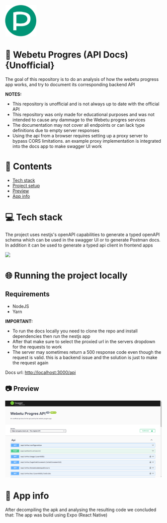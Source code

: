 <img height="100px" width="100px" src="https://github.com/devlotfi/webetu-progres-api-docs/blob/main/github-assets/logo.svg">

# 📜 Webetu Progres (API Docs) {Unofficial}
The goal of this repository is to do an analysis of how the webetu progress app works, and try to document its corresponding backend API

**NOTES:**
- This repository is unofficial and is not always up to date with the official API
- This repository was only made for educational purposes and was not intended to cause any dammage to the Webetu progres services
- The documentation may not cover all endpoints or can lack type definitions due to empty server responses
- Using the api from a browser requires setting up a proxy server to bypass CORS limitations. an example proxy implementation is integrated into the docs app to make swagger UI work


# 📌 Contents
- [Tech stack](#-tech-stack)
- [Project setup](#-running-the-project-locally)
- [Preview](#-preview)
- [App info](#-running-the-project-locally)

# 💻 Tech stack

The project uses nestjs's openAPI capabilities to generate a typed openAPI schema
which can be used in the swagger UI or to generate Postman docs. In addition it can be used to generate a typed api client in frontend apps

<img src="https://skillicons.dev/icons?i=nestjs,typescript&perline=5" />

# 🌐 Running the project locally 

## Requirements
- NodeJS
- Yarn

**IMPORTANT:**
- To run the docs locally you need to clone the repo and install dependencies then run the nestjs app
- After that make sure to select the proxied url in the servers dropdown for the requests to work 
- The server may sometimes return a 500 response code even though the request is valid. this is a backend issue and the solution is just to make the request again

Docs url: [http://localhost:3000/api](http://localhost:3000/api)

## 📷 Preview
<img src="https://github.com/devlotfi/webetu-progres-api-docs/blob/main/github-assets/swagger-docs.png">

# 📱 App info
After decompiling the apk and analysing the resulting code we concluded that:
The app was build using Expo (React Native)




